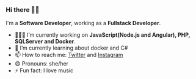 ### Hi there 👋🏽

I'm a **Software Developer**, working as a **Fullstack Developer**.

- 👩🏽‍💻 I’m currently working on **JavaScript(Node.js and Angular), PHP, SQLServer and Docker**.
- 🌱 I’m currently learning about docker and C#
- 📫 How to reach me: [Twitter](https://twitter.com/pau87x) and [Instagram](https://instagram.com/pau87x)
- 😄 Pronouns: she/her
- ⚡ Fun fact: I love music
